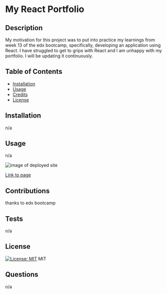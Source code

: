 # My React Portfolio

  ## Description
  
 My motivation for this project was to put into practice my learnings from week 13 of the edx bootcamp, specifically, developing an application using React. I have struggled to get to grips with React and I am unhappy with my portfolio. I will be updating it continuously. 
  
  ## Table of Contents 
  
  - [Installation](#installation)
  - [Usage](#usage)
  - [Credits](#credits)
  - [License](#license)
  
  ## Installation
  
n/a
  
  ## Usage
  
n/a  
  
 ![image of deployed site](./screenshot.png)
  
 [Link to page](https://jxg052.github.io/my-react-portfolio/)
  
  
  ## Contributions
  
thanks to edx bootcamp   

## Tests

n/a
 
 ## License

 [![License: MIT](https://img.shields.io/badge/License-MIT-yellow.svg)](https://opensource.org/licenses/MIT) 
 MIT  

 ## Questions

 n/a
